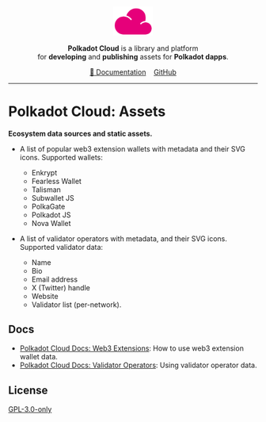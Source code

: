 <br />
<p align="center">
  <a href="https://github.com/paritytech/polkadot-cloud">
    <img alt="polkadot-cloud" title="polkadot-cloud" src="https://raw.githubusercontent.com/paritytech/polkadot-cloud/main/app/public/img/cloud.png" width="80" />
  </a>
</p>

<p align="center">
  <b>Polkadot Cloud</b> is a library and platform <br />
  for <b>developing</b> and <b>publishing</b> assets for <b>Polkadot dapps</b>.
</p>

<div align="center">
<a href="https://paritytech.github.io/polkadot-cloud/#/overview">📖 Documentation</a>&nbsp;&nbsp;&nbsp;&nbsp;<a href="https://github.com/paritytech/polkadot-cloud"">GitHub</a>
</div>

<hr>

# Polkadot Cloud: Assets

**Ecosystem data sources and static assets.**

- A list of popular web3 extension wallets with metadata and their SVG icons.
  Supported wallets:

  - Enkrypt
  - Fearless Wallet
  - Talisman
  - Subwallet JS
  - PolkaGate
  - Polkadot JS
  - Nova Wallet

- A list of validator operators with metadata, and their SVG icons. Supported validator data:
  - Name
  - Bio
  - Email address
  - X (Twitter) handle
  - Website
  - Validator list (per-network).

## Docs

- [Polkadot Cloud Docs: Web3 Extensions](https://paritytech.github.io/polkadot-cloud/#/extensions): How to use web3 extension wallet data.
- [Polkadot Cloud Docs: Validator Operators](https://paritytech.github.io/polkadot-cloud/#/validators): Using validator operator data.

## License

[GPL-3.0-only](https://spdx.org/licenses/GPL-3.0-only.html)
